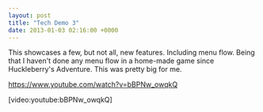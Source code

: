 ```yaml
---
layout: post
title: "Tech Demo 3"
date: 2013-01-03 02:16:00 +0000
---
```

This showcases a few, but not all, new features. Including menu flow. Being that I haven't done any menu flow in a home-made game since Huckleberry's Adventure. This was pretty big for me.

https://www.youtube.com/watch?v=bBPNw_owqkQ

[video:youtube:bBPNw_owqkQ]
